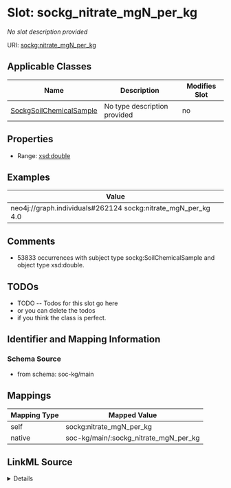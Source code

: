 

# Slot: sockg_nitrate_mgN_per_kg


_No slot description provided_





URI: [sockg:nitrate_mgN_per_kg](http://www.semanticweb.org/sockg/ontologies/2024/0/soil-carbon-ontology/nitrate_mgN_per_kg)



<!-- no inheritance hierarchy -->





## Applicable Classes

| Name | Description | Modifies Slot |
| --- | --- | --- |
| [SockgSoilChemicalSample](../classes/SockgSoilChemicalSample.md) | No type description provided |  no  |







## Properties

* Range: [xsd:double](http://www.w3.org/2001/XMLSchema#double)






## Examples

| Value |
| --- |
| neo4j://graph.individuals#262124 sockg:nitrate_mgN_per_kg 4.0 |

## Comments

* 53833 occurrences with subject type sockg:SoilChemicalSample and object type xsd:double.

## TODOs

* TODO -- Todos for this slot go here
* or you can delete the todos
* if you think the class is perfect.

## Identifier and Mapping Information







### Schema Source


* from schema: soc-kg/main




## Mappings

| Mapping Type | Mapped Value |
| ---  | ---  |
| self | sockg:nitrate_mgN_per_kg |
| native | soc-kg/main/:sockg_nitrate_mgN_per_kg |




## LinkML Source

<details>
```yaml
name: sockg_nitrate_mgN_per_kg
description: No slot description provided
todos:
- TODO -- Todos for this slot go here
- or you can delete the todos
- if you think the class is perfect.
comments:
- 53833 occurrences with subject type sockg:SoilChemicalSample and object type xsd:double.
examples:
- value: neo4j://graph.individuals#262124 sockg:nitrate_mgN_per_kg 4.0
from_schema: soc-kg/main
rank: 1000
slot_uri: sockg:nitrate_mgN_per_kg
alias: sockg_nitrate_mgN_per_kg
domain_of:
- sockg_SoilChemicalSample
range: double

```
</details>